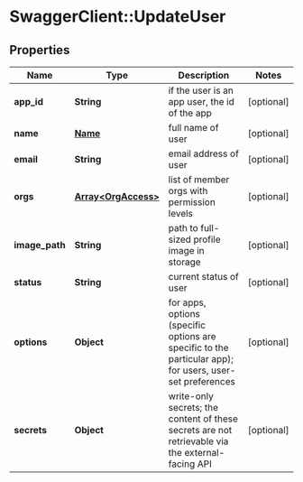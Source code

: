 # SwaggerClient::UpdateUser

## Properties
Name | Type | Description | Notes
------------ | ------------- | ------------- | -------------
**app_id** | **String** | if the user is an app user, the id of the app | [optional] 
**name** | [**Name**](Name.md) | full name of user | [optional] 
**email** | **String** | email address of user | [optional] 
**orgs** | [**Array&lt;OrgAccess&gt;**](OrgAccess.md) | list of member orgs with permission levels | [optional] 
**image_path** | **String** | path to full-sized profile image in storage | [optional] 
**status** | **String** | current status of user | [optional] 
**options** | **Object** | for apps, options (specific options are specific to the particular app); for users, user-set preferences | [optional] 
**secrets** | **Object** | write-only secrets; the content of these secrets are not retrievable via the external-facing API | [optional] 


